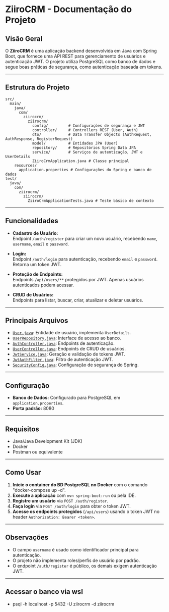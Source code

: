 # ZiiroCRM - Documentação do Projeto

## Visão Geral

O **ZiiroCRM** é uma aplicação backend desenvolvida em Java com Spring Boot, que fornece uma API REST para gerenciamento de usuários e autenticação JWT. O projeto utiliza PostgreSQL como banco de dados e segue boas práticas de segurança, como autenticação baseada em tokens.

---

## Estrutura do Projeto

```
src/
  main/
    java/
      com/
        ziirocrm/
          ziirocrm/
            config/         # Configurações de segurança e JWT
            controller/     # Controllers REST (User, Auth)
            dto/            # Data Transfer Objects (AuthRequest, AuthResponse, RegisterRequest)
            model/          # Entidades JPA (User)
            repository/     # Repositórios Spring Data JPA
            service/        # Serviços de autenticação, JWT e UserDetails
            ZiiroCrmApplication.java # Classe principal
    resources/
      application.properties # Configurações do Spring e banco de dados
test/
  java/
    com/
      ziirocrm/
        ziirocrm/
          ZiiroCrmApplicationTests.java # Teste básico de contexto
```

---

## Funcionalidades

- **Cadastro de Usuário:**  
  Endpoint `/auth/register` para criar um novo usuário, recebendo `name`, `username`, `email` e `password`.

- **Login:**  
  Endpoint `/auth/login` para autenticação, recebendo `email` e `password`. Retorna um token JWT.

- **Proteção de Endpoints:**  
  Endpoints `/api/users/**` protegidos por JWT. Apenas usuários autenticados podem acessar.

- **CRUD de Usuários:**  
  Endpoints para listar, buscar, criar, atualizar e deletar usuários.

---

## Principais Arquivos

- [`User.java`](src/main/java/com/ziirocrm/ziirocrm/model/User.java): Entidade de usuário, implementa `UserDetails`.
- [`UserRepository.java`](src/main/java/com/ziirocrm/ziirocrm/repository/UserRepository.java): Interface de acesso ao banco.
- [`AuthController.java`](src/main/java/com/ziirocrm/ziirocrm/controller/AuthController.java): Endpoints de autenticação.
- [`UserController.java`](src/main/java/com/ziirocrm/ziirocrm/controller/UserController.java): Endpoints de CRUD de usuários.
- [`JwtService.java`](src/main/java/com/ziirocrm/ziirocrm/service/JwtService.java): Geração e validação de tokens JWT.
- [`JwtAuthFilter.java`](src/main/java/com/ziirocrm/ziirocrm/config/JwtAuthFilter.java): Filtro de autenticação JWT.
- [`SecurityConfig.java`](src/main/java/com/ziirocrm/ziirocrm/config/SecurityConfig.java): Configuração de segurança do Spring.

---

## Configuração

- **Banco de Dados:** Configurado para PostgreSQL em `application.properties`.
- **Porta padrão:** 8080

---

## Requisitos

- Java/Java Development Kit (JDK)
- Docker
- Postman ou equivalente

---

## Como Usar

1. **Inicie o container do BD PostgreSQL no Docker** com o comando "docker-compose up -d".
1. **Execute a aplicação** com `mvn spring-boot:run` ou pela IDE.
1. **Registre um usuário** via `POST /auth/register`.
1. **Faça login** via `POST /auth/login` para obter o token JWT.
1. **Acesse os endpoints protegidos** (`/api/users`) usando o token JWT no header `Authorization: Bearer <token>`.

---

## Observações

- O campo `username` é usado como identificador principal para autenticação.
- O projeto não implementa roles/perfis de usuário por padrão.
- O endpoint `/auth/register` é público, os demais exigem autenticação JWT.

---

## Acessar o banco via wsl

- psql -h localhost -p 5432 -U ziirocrm -d ziirocrm



